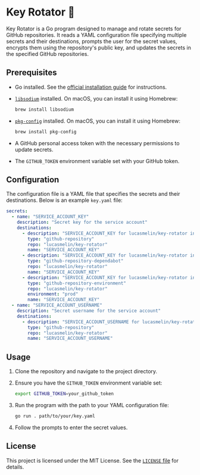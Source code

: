 # Key Rotator 🔑

Key Rotator is a Go program designed to manage and rotate secrets for GitHub repositories. It reads a YAML configuration file specifying multiple secrets and their destinations, prompts the user for the secret values, encrypts them using the repository's public key, and updates the secrets in the specified GitHub repositories.

## Prerequisites

- Go installed. See the [official installation guide](https://golang.org/doc/install) for instructions.
- [`libsodium`](https://libsodium.gitbook.io/doc/) installed. On macOS, you can install it using Homebrew:

  ```sh
  brew install libsodium
  ```
- [`pkg-config`](https://www.freedesktop.org/wiki/Software/pkg-config/) installed. On macOS, you can install it using Homebrew:

  ```sh
  brew install pkg-config
  ```
- A GitHub personal access token with the necessary permissions to update secrets.
- The `GITHUB_TOKEN` environment variable set with your GitHub token.

## Configuration

The configuration file is a YAML file that specifies the secrets and their destinations. Below is an example `key.yaml` file:

```yaml
secrets:
  - name: "SERVICE_ACCOUNT_KEY"
    description: "Secret key for the service account"
    destinations:
      - description: "SERVICE_ACCOUNT_KEY for lucasmelin/key-rotator in GitHub Actions"
        type: "github-repository"
        repo: "lucasmelin/key-rotator"
        name: "SERVICE_ACCOUNT_KEY"
      - description: "SERVICE_ACCOUNT_KEY for lucasmelin/key-rotator in Dependabot"
        type: "github-repository-dependabot"
        repo: "lucasmelin/key-rotator"
        name: "SERVICE_ACCOUNT_KEY"
      - description: "SERVICE_ACCOUNT_KEY for lucasmelin/key-rotator in Dependabot"
        type: "github-repository-environment"
        repo: "lucasmelin/key-rotator"
        environment: "prod"
        name: "SERVICE_ACCOUNT_KEY"
  - name: "SERVICE_ACCOUNT_USERNAME"
    description: "Secret username for the service account"
    destinations:
      - description: "SERVICE_ACCOUNT_USERNAME for lucasmelin/key-rotator in GitHub Actions"
        type: "github-repository"
        repo: "lucasmelin/key-rotator"
        name: "SERVICE_ACCOUNT_USERNAME"
```

## Usage

1. Clone the repository and navigate to the project directory.

2. Ensure you have the `GITHUB_TOKEN` environment variable set:

   ```sh
   export GITHUB_TOKEN=your_github_token
   ```

3. Run the program with the path to your YAML configuration file:

   ```sh
   go run . path/to/your/key.yaml
   ```

4. Follow the prompts to enter the secret values.

## License

This project is licensed under the MIT License. See the [`LICENSE` file](./LICENSE) for details.
